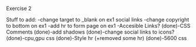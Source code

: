 Exercise 2

Stuff to add:
-change target to _blank on ex1 social links
-change copyright to bottom on ex1
-add hr to form page on ex1
-Accesible Links?
(done)-CSS Comments
(done)-add shadows
(done)-change social links to icons?
(done)-cpu,gpu css
(done)-Style hr (+removed some hr)
(done)-5600 css


